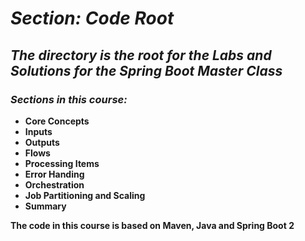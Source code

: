 #  *Section: Code Root*

*The directory is the root for the Labs and Solutions for the Spring Boot Master Class*
---

### *Sections in this course:*

 - **Core Concepts**
 - **Inputs**
 - **Outputs**
 - **Flows**
 - **Processing Items**
 - **Error Handing**
 - **Orchestration**
 - **Job Partitioning and Scaling**
 - **Summary**
 

**The code in this course is based on Maven, Java and Spring Boot 2**
